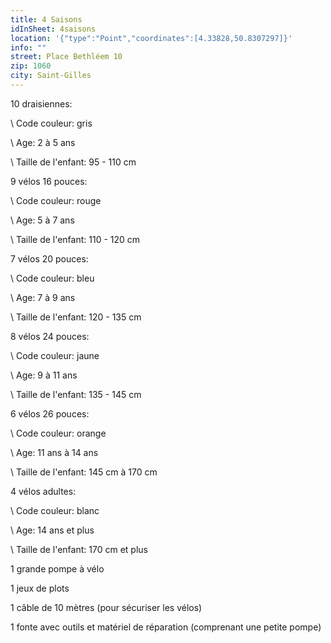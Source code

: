 ```yaml
---
title: 4 Saisons
idInSheet: 4saisons
location: '{"type":"Point","coordinates":[4.33828,50.8307297]}'
info: ""
street: Place Bethléem 10
zip: 1060
city: Saint-Gilles
---
```

10 draisiennes:  

\    Code couleur: gris

\    Age: 2 à 5 ans

\    Taille de l'enfant: 95 - 110 cm                              

9 vélos 16 pouces:

\    Code couleur: rouge

\    Age: 5 à 7 ans

\    Taille de l'enfant: 110 - 120 cm   

7 vélos 20 pouces:

\    Code couleur: bleu

\    Age: 7 à 9 ans

\    Taille de l'enfant: 120 - 135 cm 

8 vélos 24 pouces:

\    Code couleur: jaune

\    Age: 9 à 11 ans

\    Taille de l'enfant: 135 - 145 cm 

6 vélos 26 pouces:

\    Code couleur: orange

\    Age: 11 ans à 14 ans

\    Taille de l'enfant: 145 cm à 170 cm

4 vélos adultes:

\    Code couleur: blanc

\    Age: 14 ans et plus

\    Taille de l'enfant: 170 cm et plus

1 grande pompe à vélo

1 jeux de plots

1 câble de 10 mètres (pour sécuriser les vélos) 

1 fonte avec outils et matériel de réparation (comprenant une petite pompe)